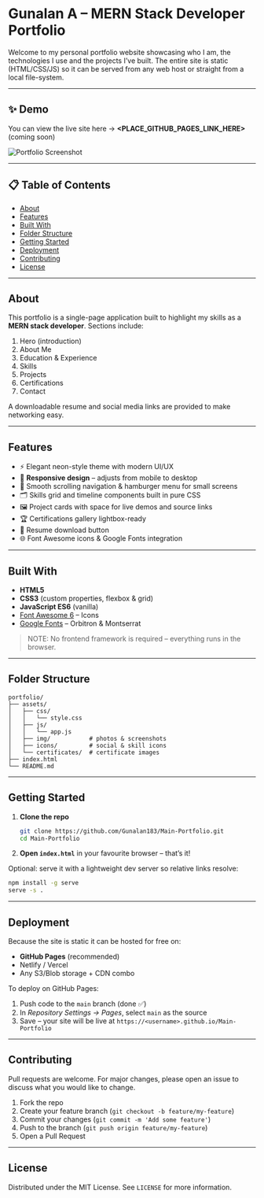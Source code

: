 # Gunalan A – MERN Stack Developer Portfolio

Welcome to my personal portfolio website showcasing who I am, the technologies I use and the projects I’ve built. The entire site is static (HTML/CSS/JS) so it can be served from any web host or straight from a local file-system.

---

## ✨ Demo

You can view the live site here → **<PLACE_GITHUB_PAGES_LINK_HERE>** (coming soon)

![Portfolio Screenshot](assets/img/portfolio-screenshot.png)

---

## 📋 Table of Contents

- [About](#about)
- [Features](#features)
- [Built With](#built-with)
- [Folder Structure](#folder-structure)
- [Getting Started](#getting-started)
- [Deployment](#deployment)
- [Contributing](#contributing)
- [License](#license)

---

## About

This portfolio is a single-page application built to highlight my skills as a **MERN stack developer**. Sections include:

1. Hero (introduction)
2. About Me
3. Education & Experience
4. Skills
5. Projects
6. Certifications
7. Contact

A downloadable resume and social media links are provided to make networking easy.

---

## Features

- ⚡️ Elegant neon-style theme with modern UI/UX
- 📱 **Responsive design** – adjusts from mobile to desktop
- 🔗 Smooth scrolling navigation & hamburger menu for small screens
- 🗂 Skills grid and timeline components built in pure CSS
- 🖼 Project cards with space for live demos and source links
- 🏆 Certifications gallery lightbox-ready
- 📄 Resume download button
- 🌐 Font Awesome icons & Google Fonts integration

---

## Built With

- **HTML5**
- **CSS3** (custom properties, flexbox & grid)
- **JavaScript ES6** (vanilla)
- [Font Awesome 6](https://fontawesome.com/) – Icons
- [Google Fonts](https://fonts.google.com/) – Orbitron & Montserrat

> NOTE: No frontend framework is required – everything runs in the browser.

---

## Folder Structure

```
portfolio/
├── assets/
│   ├── css/
│   │   └── style.css
│   ├── js/
│   │   └── app.js
│   ├── img/           # photos & screenshots
│   ├── icons/         # social & skill icons
│   └── certificates/  # certificate images
├── index.html
└── README.md
```

---

## Getting Started

1. **Clone the repo**
   ```bash
   git clone https://github.com/Gunalan183/Main-Portfolio.git
   cd Main-Portfolio
   ```
2. **Open `index.html`** in your favourite browser – that’s it!

Optional: serve it with a lightweight dev server so relative links resolve:
```bash
npm install -g serve
serve -s .
```

---

## Deployment

Because the site is static it can be hosted for free on:

- **GitHub Pages** (recommended)
- Netlify / Vercel
- Any S3/Blob storage + CDN combo

To deploy on GitHub Pages:
1. Push code to the `main` branch (done ✅)
2. In *Repository Settings → Pages*, select `main` as the source
3. Save – your site will be live at `https://<username>.github.io/Main-Portfolio`

---

## Contributing

Pull requests are welcome. For major changes, please open an issue to discuss what you would like to change.

1. Fork the repo
2. Create your feature branch (`git checkout -b feature/my-feature`)
3. Commit your changes (`git commit -m 'Add some feature'`)
4. Push to the branch (`git push origin feature/my-feature`)
5. Open a Pull Request

---

## License

Distributed under the MIT License. See `LICENSE` for more information.
